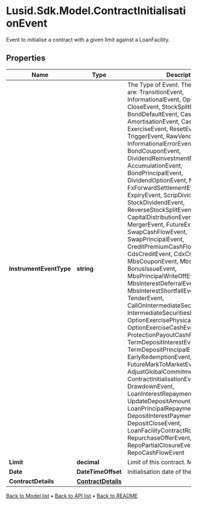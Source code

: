 # Lusid.Sdk.Model.ContractInitialisationEvent
Event to initialise a contract with a given limit against a LoanFacility.

## Properties

Name | Type | Description | Notes
------------ | ------------- | ------------- | -------------
**InstrumentEventType** | **string** | The Type of Event. The available values are: TransitionEvent, InformationalEvent, OpenEvent, CloseEvent, StockSplitEvent, BondDefaultEvent, CashDividendEvent, AmortisationEvent, CashFlowEvent, ExerciseEvent, ResetEvent, TriggerEvent, RawVendorEvent, InformationalErrorEvent, BondCouponEvent, DividendReinvestmentEvent, AccumulationEvent, BondPrincipalEvent, DividendOptionEvent, MaturityEvent, FxForwardSettlementEvent, ExpiryEvent, ScripDividendEvent, StockDividendEvent, ReverseStockSplitEvent, CapitalDistributionEvent, SpinOffEvent, MergerEvent, FutureExpiryEvent, SwapCashFlowEvent, SwapPrincipalEvent, CreditPremiumCashFlowEvent, CdsCreditEvent, CdxCreditEvent, MbsCouponEvent, MbsPrincipalEvent, BonusIssueEvent, MbsPrincipalWriteOffEvent, MbsInterestDeferralEvent, MbsInterestShortfallEvent, TenderEvent, CallOnIntermediateSecuritiesEvent, IntermediateSecuritiesDistributionEvent, OptionExercisePhysicalEvent, OptionExerciseCashEvent, ProtectionPayoutCashFlowEvent, TermDepositInterestEvent, TermDepositPrincipalEvent, EarlyRedemptionEvent, FutureMarkToMarketEvent, AdjustGlobalCommitmentEvent, ContractInitialisationEvent, DrawdownEvent, LoanInterestRepaymentEvent, UpdateDepositAmountEvent, LoanPrincipalRepaymentEvent, DepositInterestPaymentEvent, DepositCloseEvent, LoanFacilityContractRolloverEvent, RepurchaseOfferEvent, RepoPartialClosureEvent, RepoCashFlowEvent | 
**Limit** | **decimal** | Limit of this contract.  Must be positive. | 
**Date** | **DateTimeOffset** | Initialisation date of the contract. | [optional] 
**ContractDetails** | [**ContractDetails**](ContractDetails.md) |  | 

[Back to Model list](../README.md#documentation-for-models) &#8226; [Back to API list](../README.md#documentation-for-api-endpoints) &#8226; [Back to README](../README.md)

